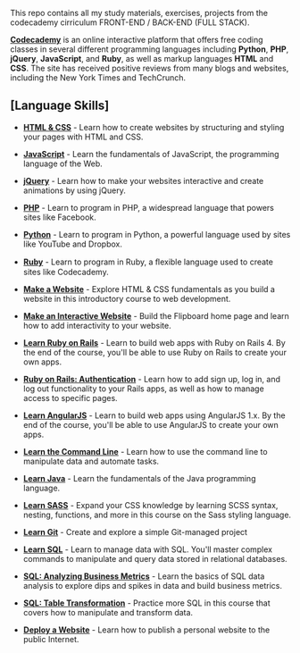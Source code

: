 This repo contains all my study materials, exercises, projects from the codecademy cirriculum FRONT-END / BACK-END (FULL STACK).<br>


**[Codecademy](http://www.codecademy.com/)** is an online interactive platform that offers free coding classes in several different programming languages including **Python**, **PHP**, **jQuery**, **JavaScript**, and **Ruby**, as well as markup languages **HTML** and **CSS**. The site has received positive reviews from many blogs and websites, including the New York Times and TechCrunch.


## [Language Skills]

* [**HTML & CSS**](http://www.codecademy.com/en/tracks/web) - Learn how to create websites by structuring and styling your pages with HTML and CSS.
* [**JavaScript**](http://www.codecademy.com/en/tracks/javascript) - Learn the fundamentals of JavaScript, the programming language of the Web.
* [**jQuery**](http://www.codecademy.com/en/tracks/jquery) - Learn how to make your websites interactive and create animations by using jQuery.
* [**PHP**](http://www.codecademy.com/en/tracks/php) - Learn to program in PHP, a widespread language that powers sites like Facebook.
* [**Python**](http://www.codecademy.com/en/tracks/python) - Learn to program in Python, a powerful language used by sites like YouTube and Dropbox. <br />
* [**Ruby**](http://www.codecademy.com/en/tracks/ruby) - Learn to program in Ruby, a ﬂexible language used to create sites like Codecademy.

* [**Make a Website**](http://www.codecademy.com/en/skills/make-a-website) - Explore HTML & CSS fundamentals as you build a website in this introductory course to web development.<br />
* [**Make an Interactive Website**](http://www.codecademy.com/en/skills/make-an-interactive-website) - Build the Flipboard home page and learn how to add interactivity to your website.<br />
* [**Learn Ruby on Rails**](https://www.codecademy.com/learn/learn-rails) - Learn to build web apps with Ruby on Rails 4. By the end of the course, you'll be able to use Ruby on Rails to create your own apps.<br />
* [**Ruby on Rails: Authentication**](https://www.codecademy.com/learn/rails-auth) - Learn how to add sign up, log in, and log out functionality to your Rails apps, as well as how to manage access to specific pages.<br />
* [**Learn AngularJS**](http://www.codecademy.com/en/learn/learn-angularjs) - Learn to build web apps using AngularJS 1.x. By the end of the course, you'll be able to use AngularJS to create your own apps.<br />
* [**Learn the Command Line**](https://www.codecademy.com/learn/learn-the-command-line) - Learn how to use the command line to manipulate data and automate tasks.<br />
* [**Learn Java**](https://www.codecademy.com/learn/learn-java) - Learn the fundamentals of the Java programming language.<br />
* [**Learn SASS**](https://www.codecademy.com/learn/learn-sass) - Expand your CSS knowledge by learning SCSS syntax, nesting, functions, and more in this course on the Sass styling language.<br />
* [**Learn Git**](https://www.codecademy.com/learn/learn-git) - Create and explore a simple Git-managed project<br />
* [**Learn SQL**](https://www.codecademy.com/learn/learn-sql) - Learn to manage data with SQL. You'll master complex commands to manipulate and query data stored in relational databases.<br />
* [**SQL: Analyzing Business Metrics**](https://www.codecademy.com/learn/sql-analyzing-business-metrics) - Learn the basics of SQL data analysis to explore dips and spikes in data and build business metrics.<br />
* [**SQL: Table Transformation**](https://www.codecademy.com/learn/sql-table-transformation) - Practice more SQL in this course that covers how to manipulate and transform data.<br />
* [**Deploy a Website**](https://www.codecademy.com/learn/deploy-a-website) - Learn how to publish a personal website to the public Internet.<br />



